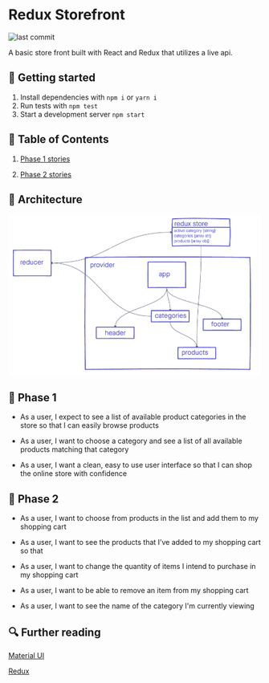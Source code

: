 # Redux Storefront

![last commit](https://img.shields.io/github/last-commit/CullenSharp/redux-store)

A basic store front built with React and Redux that utilizes a live api.

## 🚀 Getting started

1. Install dependencies with `npm i` or `yarn i`
1. Run tests with `npm test`
1. Start a development server `npm start`

## 📖 Table of Contents

1. [Phase 1 stories](#-🚧-Phase-1)

1. [Phase 2 stories](#-🚧-Phase-2)

## 🏢 Architecture

![UML diagram](UML.png)

## 🚧 Phase 1

* As a user, I expect to see a list of available product categories in the store so that I can easily browse products

* As a user, I want to choose a category and see a list of all available products matching that category

* As a user, I want a clean, easy to use user interface so that I can shop the online store with confidence

## 🚧 Phase 2

* As a user, I want to choose from products in the list and add them to my shopping cart

* As a user, I want to see the products that I’ve added to my shopping cart so that

* As a user, I want to change the quantity of items I intend to purchase in my shopping cart

* As a user, I want to be able to remove an item from my shopping cart

* As a user, I want to see the name of the category I'm currently viewing

## 🔍 Further reading

[Material UI](https://material-ui.com/)

[Redux](https://redux.js.org/)
